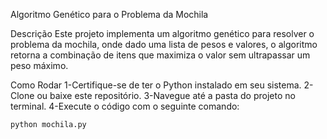 Algoritmo Genético para o Problema da Mochila

Descrição
Este projeto implementa um algoritmo genético para resolver o problema da mochila, onde dado uma lista de pesos e valores, o algoritmo retorna a combinação de itens que maximiza o valor sem ultrapassar um peso máximo.

Como Rodar
1-Certifique-se de ter o Python instalado em seu sistema.
2-Clone ou baixe este repositório.
3-Navegue até a pasta do projeto no terminal.
4-Execute o código com o seguinte comando:
   ```bash
   python mochila.py
